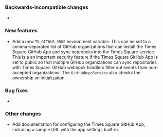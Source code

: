 <!-- Delete the sections that don't apply -->

### Backwards-incompatible changes

-

### New features

- Add a new `TS_GITHUB_ORGS` environment variable. This can be set to a comma-separated list of GitHub organizations that can install the Times Square GitHub App and sync notebooks into the Times Square service. This is a an important security feature if the Times Square GitHub App is set to public so that multiple GitHub organizations can sync repositories with Times Square. GitHub webhook handlers filter out events from non-accepted organizations. The `GitHubRepoService` also checks the ownership on initialization.

### Bug fixes

-

### Other changes

- Add documentation for configuring the Times Square GitHub App, including a sample URL with the app settings built-in.
